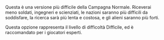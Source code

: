 Questa è una versione più difficile della Campagna Normale. Riceverai
meno soldati, ingegneri e scienziati, le nazioni saranno più difficili
da soddisfare, la ricerca sarà più lenta e costosa, e gli alieni saranno
più forti.

Questa opzione rappresenta il livello di difficoltà Difficile, ed è
raccomandato per i giocatori esperti.